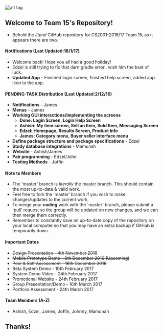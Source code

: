 ![alt tag](https://github.com/BrunelCS/cs2001-coursework-2016-17-Team-15/blob/master/Application-Design/Graphics/Repository%20Readme%20Image%20%40EDZEL.png)

## Welcome to Team 15's Repository!
* Behold the _literal_ GitHub repository for CS2001-2016/17 Team 15, as it appears there are two.

#### Notifications (Last Updated:18/1/17)
- Welcome back! Hope you all had a good holiday!
- Edzel is still trying to fix that darn gradle error.. wish him the best of luck.
- **Updated App** - Finished login screen, finished help screen, added app icon to the app. 

#### PENDING-TASK Distribution (Last Updated:2/12/16)
- **Notifications** - James
- **Menus** - James
- **Working GUI interactions/Implementing the screens**
  - **Done: Login Screen, Login Help Screen**
  - **Ashish: My item screen, Sell an Item, Sold Item, Messaging Screen**
  - **Edzel: Homepage, Results Screen, Product Info**
  - **James: Category menu, Buyer seller interface menu**
- **Define package structure and package specifications** - Edzel
- **Study database integrations** - Mamunah
- **Website** - Ashish/James
- **Pair programming** - Edzel/John
- **Testing Methods** - Joffin

#### Note to Members
- The 'master' branch is _literally_ the master branch. This should contain the most up-to-date & valid work.
- Feel free to fork the 'master' branch if you wish to make changes/updates to the current work.
- To merge your **coding** work with the 'master' branch, please submit a 'pull' request so the group will be updated on new changes, and we can then merge them correctly.
- Remember to constantly save an up-to-date copy of the repository on your local computer so that you may have an extra backup if GitHub is temporarily down.

#### Important Dates
- ~~Design Presentation - 4th November 2016~~
- ~~Mobile Prototype Demo - 9th December 2016  (Upcoming)~~
- ~~Peer & Self Assessment - 16th December 2016~~
- Beta System Demo - 10th February 2017
- System Demo Video - 24th February 2017
- Promotional Website - 24th February 2017
- Group Presentation/Demo - 16th March 2017
- Portfolio Assessment - 24th March 2017

#### Team Members (A-Z)
* Ashish, Edzel, James, Joffin, Johnny, Mamunah

## Thanks!

